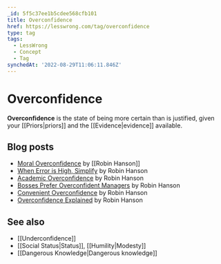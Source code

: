 ```yaml
---
_id: 5f5c37ee1b5cdee568cfb101
title: Overconfidence
href: https://lesswrong.com/tag/overconfidence
type: tag
tags:
  - LessWrong
  - Concept
  - Tag
synchedAt: '2022-08-29T11:06:11.846Z'
---
```

# Overconfidence

**Overconfidence** is the state of being more certain than is justified, given your [[Priors|priors]] and the [[Evidence|evidence]] available.

Blog posts
----------

*   [Moral Overconfidence](http://www.overcomingbias.com/2006/11/moral_hypocricy.html) by [[Robin Hanson]]
*   [When Error is High, Simplify](http://www.overcomingbias.com/2006/12/when_error_is_h.html) by Robin Hanson
*   [Academic Overconfidence](http://www.overcomingbias.com/2006/12/academic_overco.html) by Robin Hanson
*   [Bosses Prefer Overconfident Managers](http://www.overcomingbias.com/2006/12/bosses_prefer_o.html) by Robin Hanson
*   [Convenient Overconfidence](http://www.overcomingbias.com/2008/11/convenient-over.html) by Robin Hanson
*   [Overconfidence Explained](http://www.overcomingbias.com/2011/12/overconfidence-explained.html) by Robin Hanson

See also
--------

*   [[Underconfidence]]
*   [[Social Status|Status]], [[Humility|Modesty]]
*   [[Dangerous Knowledge|Dangerous knowledge]]